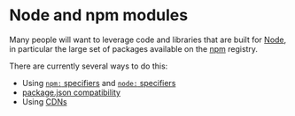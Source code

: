 # Node and npm modules

Many people will want to leverage code and libraries that are built for
[Node](https://nodejs.org/), in particular the large set of packages available
on the [npm](https://npmjs.com/) registry.

There are currently several ways to do this:

- Using [`npm:` specifiers](./node/npm_specifiers.md) and
  [`node:` specifiers](./node/node_specifiers.md)
- [package.json compatibility](./node/package_json.md)
- Using [CDNs](./node/cdns.md)
